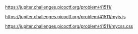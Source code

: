 
<https://jupiter.challenges.picoctf.org/problem/41511/>

<https://jupiter.challenges.picoctf.org/problem/41511/myjs.js>

<https://jupiter.challenges.picoctf.org/problem/41511/mycss.css>
